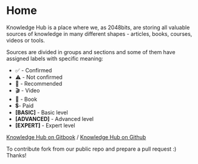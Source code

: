 # Home

Knowledge Hub is a place where we, as 2048bits, are storing all valuable sources of knowledge in many different shapes - articles, books, courses, videos or tools.

Sources are divided in groups and sections and some of them have assigned labels with specific meaning:

* ✅ - Confirmed
* ⚠️ - Not confirmed
* 💙 - Recommended
* 🎬 - Video
* 📕 - Book
* 💲- Paid
* **\[BASIC\]** - Basic level
* **\[ADVANCED\]** - Advanced level
* **\[EXPERT\]** - Expert level

[Knowledge Hub on Gitbook](https://knowledgehub.2048bits.com/) / [Knowledge Hub on Github](https://github.com/2048bits/knowledge-hub/tree/english)

To contribute fork from our public repo and prepare a pull request :\) Thanks!

